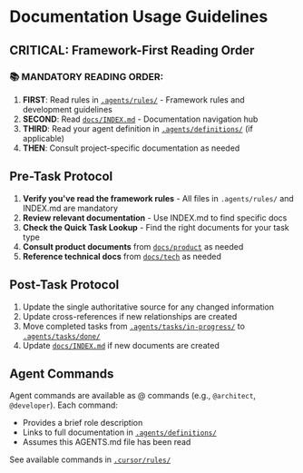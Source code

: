 # Documentation Usage Guidelines

## CRITICAL: Framework-First Reading Order

### 📚 MANDATORY READING ORDER:
1. **FIRST**: Read rules in [`.agents/rules/`](.agents/rules/) - Framework rules and development guidelines
2. **SECOND**: Read [`docs/INDEX.md`](docs/INDEX.md) - Documentation navigation hub
3. **THIRD**: Read your agent definition in [`.agents/definitions/`](.agents/definitions/) (if applicable)
4. **THEN**: Consult project-specific documentation as needed

## Pre-Task Protocol

1. **Verify you've read the framework rules** - All files in `.agents/rules/` and INDEX.md are mandatory
2. **Review relevant documentation** - Use INDEX.md to find specific docs
3. **Check the Quick Task Lookup** - Find the right documents for your task type
4. **Consult product documents** from [`docs/product`](docs/product) as needed
5. **Reference technical docs** from [`docs/tech`](docs/tech) as needed

## Post-Task Protocol

1. Update the single authoritative source for any changed information
2. Update cross-references if new relationships are created
3. Move completed tasks from [`.agents/tasks/in-progress/`](.agents/tasks/in-progress/) to [`.agents/tasks/done/`](.agents/tasks/done/)
4. Update [`docs/INDEX.md`](docs/INDEX.md) if new documents are created

## Agent Commands

Agent commands are available as @ commands (e.g., `@architect`, `@developer`). Each command:
- Provides a brief role description
- Links to full documentation in [`.agents/definitions/`](.agents/definitions/)
- Assumes this AGENTS.md file has been read

See available commands in [`.cursor/rules/`](.cursor/rules/)